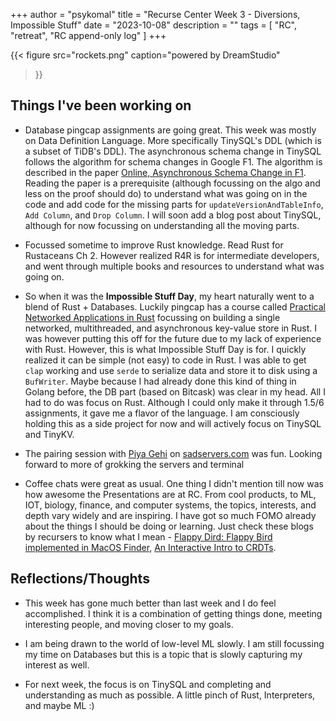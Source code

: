 +++
author = "psykomal"
title = "Recurse Center Week 3 - Diversions, Impossible Stuff"
date = "2023-10-08"
description = ""
tags = [
	"RC", "retreat", "RC append-only log"
]
+++

{{< figure
		  src="rockets.png"
		  caption="powered by DreamStudio"
>}}


## Things I've been working on



- Database pingcap assignments are going great. This week was mostly on Data Definition Language. More specifically TinySQL's DDL (which is a subset of TiDB's DDL). The asynchronous schema change in TinySQL follows the algorithm for schema changes in Google F1. The algorithm is described in the paper [Online, Asynchronous Schema Change in F1](http://static.googleusercontent.com/media/research.google.com/zh-CN//pubs/archive/41376.pdf). Reading the paper is a prerequisite (although focussing on the algo and less on the proof should do) to understand what was going on in the code and add code for the missing parts for `updateVersionAndTableInfo`, `Add Column`, and `Drop Column`. I will soon add a blog post about TinySQL, although for now focussing on understanding all the moving parts.

- Focussed sometime to improve Rust knowledge. Read Rust for Rustaceans Ch 2. However realized R4R is for intermediate developers, and went through multiple books and resources to understand what was going on. 

- So when it was the **Impossible Stuff Day**, my heart naturally went to a blend of Rust + Databases. Luckily pingcap has a course called [Practical Networked Applications in Rust](https://github.com/psykomal/talent-plan/blob/master/courses/rust/README.md#practical-networked-applications-in-rust) focussing on building a single networked, multithreaded, and asynchronous key-value store in Rust. I was however putting this off for the future due to my lack of experience with Rust. However, this is what Impossible Stuff Day is for. I quickly realized it can be simple (not easy) to code in Rust. I was able to get `clap` working and use `serde` to serialize data and store it to disk using a `BufWriter`. Maybe because I had already done this kind of thing in Golang before, the DB part (based on Bitcask) was clear in my head. All I had to do was focus on Rust. Although I could only make it through 1.5/6 assignments, it gave me a flavor of the language. I am consciously holding this as a side project for now and will actively focus on TinySQL and TinyKV.

- The pairing session with [Piya Gehi](https://pjg1.site)  on [sadservers.com](https://sadservers.com) was fun. Looking forward to more of grokking the servers and terminal

- Coffee chats were great as usual. One thing I didn't mention till now was how awesome the Presentations are at RC. From cool products, to ML, IOT, biology, finance, and computer systems, the topics, interests, and depth vary widely and are inspiring. I have got so much FOMO already about the things I should be doing or learning. Just check these blogs by recursers to know what I mean - [Flappy Dird: Flappy Bird implemented in MacOS Finder](https://blaggregator.herokuapp.com/post/uHx79O/view "https://blaggregator.herokuapp.com/post/uHx79O/view"), [An Interactive Intro to CRDTs](https://blaggregator.herokuapp.com/post/RpluCV/view "https://blaggregator.herokuapp.com/post/RpluCV/view").


## Reflections/Thoughts


- This week has gone much better than last week and I do feel accomplished. I think it is a combination of getting things done, meeting interesting people, and moving closer to my goals.

- I am being drawn to the world of low-level ML slowly. I am still focussing my time on Databases but this is a topic that is slowly capturing my interest as well.

- For next week, the focus is on TinySQL and completing and understanding as much as possible. A little pinch of Rust, Interpreters, and maybe ML :) 

